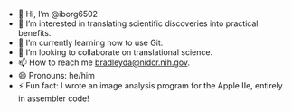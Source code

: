 - 👋 Hi, I’m @iborg6502
- 👀 I’m interested in translating scientific discoveries into practical benefits.
- 🌱 I’m currently learning how to use Git.
- 💞️ I’m looking to collaborate on translational science.
- 📫 How to reach me bradleyda@nidcr.nih.gov.
- 😄 Pronouns: he/him
- ⚡ Fun fact: I wrote an image analysis program for the Apple IIe, entirely in assembler code!

<!---
iborg6502/iborg6502 is a ✨ special ✨ repository because its `README.md` (this file) appears on your GitHub profile.
You can click the Preview link to take a look at your changes.
--->
